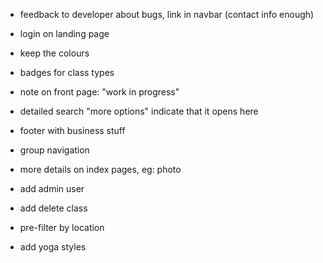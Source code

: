 * feedback to developer about bugs, link in navbar (contact info enough)
* login on landing page
* keep the colours
* badges for class types
* note on front page: "work in progress"
* detailed search "more options" indicate that it opens here
* footer with business stuff
* group navigation
* more details on index pages, eg: photo
* add admin user
* add delete class 

* pre-filter by location
* add yoga styles